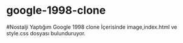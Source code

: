 # google-1998-clone

#Nostalji 
 Yaptığım Google 1998 clone 
İçerisinde image,index.html ve style.css dosyası bulunduruyor.
